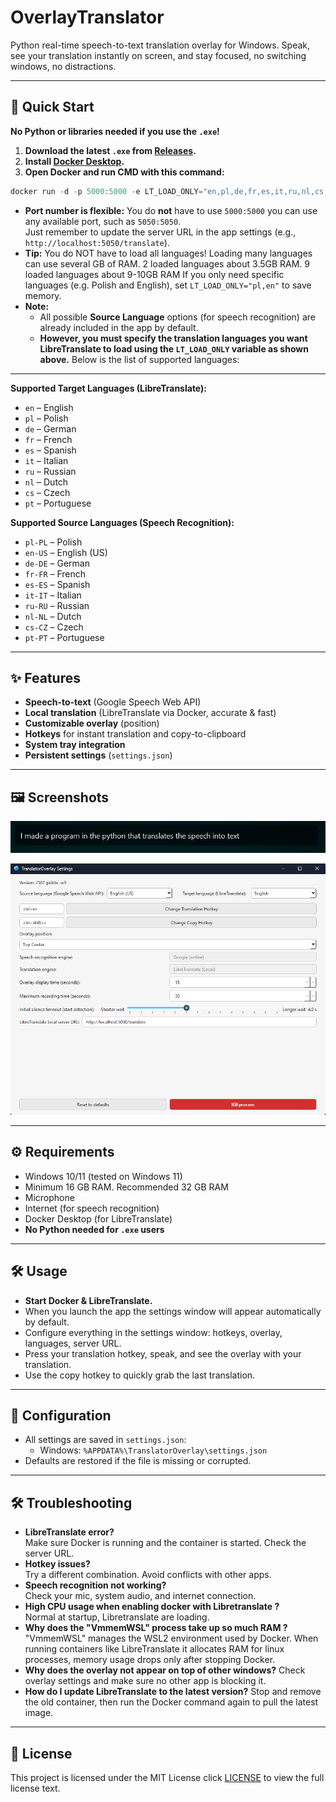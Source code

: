 # OverlayTranslator

Python real-time speech-to-text translation overlay for Windows. Speak, see your translation instantly on screen, and stay focused, no switching windows, no distractions.

---

## 🚀 Quick Start

**No Python or libraries needed if you use the `.exe`!**

1. **Download the latest `.exe` from [Releases](https://github.com/synkolezankitwojejstarej/OverlayTranslator/releases).**
2. **Install [Docker Desktop](https://www.docker.com/products/docker-desktop/).**
3. **Open Docker and run CMD with this command:**
```powershell
docker run -d -p 5000:5000 -e LT_LOAD_ONLY="en,pl,de,fr,es,it,ru,nl,cs,pt" --name libretranslate libretranslate/libretranslate
```
- **Port number is flexible:** You do **not** have to use `5000:5000` you can use any available port, such as `5050:5050`.  
  Just remember to update the server URL in the app settings (e.g., `http://localhost:5050/translate`).
- **Tip:** You do NOT have to load all languages! Loading many languages can use several GB of RAM. 2 loaded languages ​​about 3.5GB RAM. 9 loaded languages ​​about 9-10GB RAM 
  If you only need specific languages (e.g. Polish and English), set `LT_LOAD_ONLY="pl,en"` to save memory.
- **Note:**  
  - All possible **Source Language** options (for speech recognition) are already included in the app by default.
  - **However, you must specify the translation languages you want LibreTranslate to load using the `LT_LOAD_ONLY` variable as shown above.**
    Below is the list of supported languages:

---

**Supported Target Languages (LibreTranslate):**
- `en` – English
- `pl` – Polish
- `de` – German
- `fr` – French
- `es` – Spanish
- `it` – Italian
- `ru` – Russian
- `nl` – Dutch
- `cs` – Czech
- `pt` – Portuguese

**Supported Source Languages (Speech Recognition):**
- `pl-PL` – Polish
- `en-US` – English (US)
- `de-DE` – German
- `fr-FR` – French
- `es-ES` – Spanish
- `it-IT` – Italian
- `ru-RU` – Russian
- `nl-NL` – Dutch
- `cs-CZ` – Czech
- `pt-PT` – Portuguese

---

## ✨ Features

- **Speech-to-text** (Google Speech Web API)
- **Local translation** (LibreTranslate via Docker, accurate & fast)
- **Customizable overlay** (position)
- **Hotkeys** for instant translation and copy-to-clipboard
- **System tray integration**
- **Persistent settings** (`settings.json`)

---

## 🖼️ Screenshots

<p align="center">
  <img src="screenshots/overlay.png" alt="Overlay" />
</p>

<p align="center">
  <img src="screenshots/settings.png" alt="Settings" />
</p>

---

## ⚙️ Requirements

- Windows 10/11 (tested on Windows 11)
- Minimum 16 GB RAM. Recommended 32 GB RAM
- Microphone
- Internet (for speech recognition)
- Docker Desktop (for LibreTranslate)
- **No Python needed for `.exe` users**

---

## 🛠️ Usage

- **Start Docker & LibreTranslate.**
- When you launch the app the settings window will appear automatically by default.
- Configure everything in the settings window: hotkeys, overlay, languages, server URL.
- Press your translation hotkey, speak, and see the overlay with your translation.
- Use the copy hotkey to quickly grab the last translation.

---

## 📝 Configuration

- All settings are saved in `settings.json`:
    - Windows: `%APPDATA%\TranslatorOverlay\settings.json`
- Defaults are restored if the file is missing or corrupted.

---

## 🛠️ Troubleshooting

- **LibreTranslate error?**  
  Make sure Docker is running and the container is started. Check the server URL.
- **Hotkey issues?**  
  Try a different combination. Avoid conflicts with other apps.
- **Speech recognition not working?**  
  Check your mic, system audio, and internet connection.
- **High CPU usage when enabling docker with Libretranslate ?**  
  Normal at startup, Libretranslate are loading.
- **Why does the "VmmemWSL" process take up so much RAM ?**
  "VmmemWSL" manages the WSL2 environment used by Docker. When running containers like LibreTranslate it allocates RAM for linux processes, memory usage drops only after stopping Docker.
- **Why does the overlay not appear on top of other windows?**
  Check overlay settings and make sure no other app is blocking it.
- **How do I update LibreTranslate to the latest version?**
  Stop and remove the old container, then run the Docker command again to pull the latest image.
  
---

## 📄 License

This project is licensed under the MIT License click [LICENSE](LICENSE) to view the full license text.
